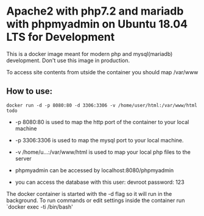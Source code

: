 # Apache2 with php7.2 and mariadb with phpmyadmin on Ubuntu 18.04 LTS for Development 
This is a docker image meant for modern php and mysql(mariadb) development. Don't use this image in production.

To access site contents from utside the container you should map /var/www

## How to use:
`docker run -d -p 8080:80 -d 3306:3306 -v /home/user/html:/var/www/html todo`
* -p 8080:80 is used to map the http port of the container to your local machine
* -p 3306:3306 is used to map the mysql port to your local machine.
* -v /home/u...:/var/www/html is used to map your local php files to the server

* phpmyadmin can be accessed by localhost:8080/phpmyadmin
* you can access the database with this user: devroot password: 123

The docker container is started with the -d flag so it will run in the background. To run commands or edit settings inside the container run `docker exec -ti /bin/bash'
